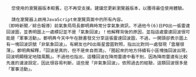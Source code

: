 
      您使用的瀏覽器版本較舊，已不再受支援。建議您更新瀏覽器版本，以獲得最佳使用體驗。
    
      請在瀏覽器上啟用JavaScript來瀏覽頁面中的所有內容。
    〔即時新聞／綜合報導〕前氣象局局長鄭明典時常分享氣象資訊，不過他今(6)日PO出一張雷達回波圖，並表明圖上一處標記並不是「氣象回波」！他解釋背後的原因，並指這處雷達回波很可能是「軍事活動」。鄭明典今天中午在臉書發文分享這張雷達回波圖，不過，一開頭卻表示圖上有一塊回波訊號「非氣象回波」。有網友也PO出衛星雲圖對照，指出比對同一處發現「雲層很薄」。鄭明典解釋，「回波是真的，但不是來自雨滴」、「圈起來的地方持續有小區塊強回波出現，回波明顯穩定地隨風飄」。不過他也指出，這種回波在降雨雷達中看不到，因為降雨雷達有比較先進的濾波設定，因此很容易判斷，這些是「非氣象回波」，依照過去的經驗，這類回波很多是「軍事活動」。